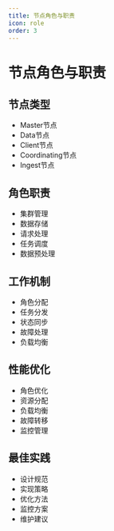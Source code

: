 ```yaml
---
title: 节点角色与职责
icon: role
order: 3
---
```


# 节点角色与职责

## 节点类型
- Master节点
- Data节点
- Client节点
- Coordinating节点
- Ingest节点

## 角色职责
- 集群管理
- 数据存储
- 请求处理
- 任务调度
- 数据预处理

## 工作机制
- 角色分配
- 任务分发
- 状态同步
- 故障处理
- 负载均衡

## 性能优化
- 角色优化
- 资源分配
- 负载均衡
- 故障转移
- 监控管理

## 最佳实践
- 设计规范
- 实现策略
- 优化方法
- 监控方案
- 维护建议
